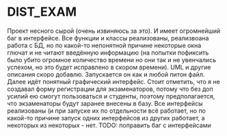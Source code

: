# DIST_EXAM
Проект несного сырой (очень извиняюсь за это). И имеет огромнейший баг в интерфейсе. Все функции и классы реализованы, реализвоана работа с БД, но
по какой-то непонятной причине некоторые окна глючат и не читают введённую информацию (на попытки пофиксить было убито огромное количество времени но они
так и не увенчались успехом, но это будет исправлено в скором времени). UML и другие описания скоро добавлю.
Запускается он как и любой питон файл. Далее идёт понятный графический интерфейс. Стоит отметить, что я не создавал форму регистрации для экзаменаторов, потому что без доп усилий ею смогут пользоваться и студенты, поэтому предполагается, что экзаменаторы будут заранее внесены в базу. 
Все интерфейсы реализованы (и при запуске их по отдельности всё работает, но по какой-то причине запуск одних интерфейсов из других работает, а некоторых из некоторых - нет.
TODO: поправить баг с интерфейсами

